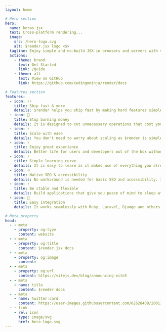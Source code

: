 ```yaml
---
layout: home

# Hero section
hero:
  name: koras.jsx
  text: Cross-platform rendering...
  image:
    src: /hero-logo.svg
    alt: $render.jsx logo <$>
  tagline: Enjoy simple and no-build JSX in browsers and servers with vanilla JavaScript.
  actions:
    - theme: brand
      text: Get Started
      link: /guide
    - theme: alt
      text: View on GitHub
      link: https://github.com/codingnninja/render/docs

# Features section
features:
  - icon: ⚡️⚡️
    title: Ship fast & more
    details: $render helps you ship fast by making hard features simple to implement.
  - icon: 🎀
    title: Stop burning money
    details: It is designed to cut unnecessary operations that cost you more money.
  - icon: ⚡️
    title: Scale with ease
    details: You don't need to worry about scaling as $render is simple to use and fun to scale.
  - icon: ⚡️
    title: Enjoy great experience
    details: Better life for users and developers out of the box without compromizing speed.
  - icon: ⚡️
    title: Simple learning curve
    details: It is easy to learn as it makes use of everything you already know to achieve its aims.
  - icon: 🔥
    title: Native SEO & accessibility
    details: No workaround is needed for basic SEO and accessibility. It just works.
  - icon: ⚡️
    title: Be stable and flexible
    details: Build applications that give you peace of mind to sleep at night but easy to update.
  - icon: 🎉
    title: Easy integration
    details: It works seamlessly with Ruby, Laravel, Django and others. It works everywhere.

# Meta property
head:
  - - meta
    - property: og:type
      content: website
  - - meta
    - property: og:title
      content: $render.jsx docs
  - - meta
    - property: og:image
      content:
  - - meta
    - property: og:url
      content: https://vitejs.dev/blog/announcing-vite3
  - - meta
    - name: title
      content: $render docs
  - - meta
    - name: twitter:card
      content: https://user-images.githubusercontent.com/62628408/200117602-4b274d14-b1b2-4f61-8dcd-9f9482c677a0.png
  - - link
    - rel: icon
      type: image/svg
      href: hero-logo.svg
---
```

